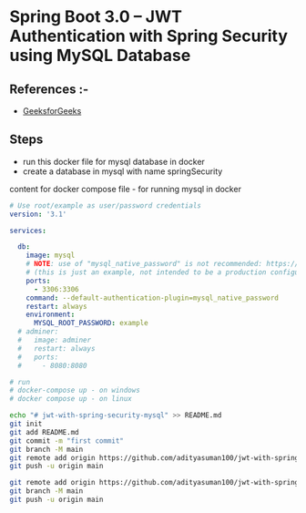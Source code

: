 # Spring Boot 3.0 – JWT Authentication with Spring Security using MySQL Database

## References :- 

- [GeeksforGeeks](https://www.geeksforgeeks.org/spring-boot-3-0-jwt-authentication-with-spring-security-using-mysql-database/)

## Steps

- run this docker file for mysql database in docker
- create a database in mysql with name springSecurity


content for docker compose file - for running mysql in docker


```yml
# Use root/example as user/password credentials
version: '3.1'

services:

  db:
    image: mysql
    # NOTE: use of "mysql_native_password" is not recommended: https://dev.mysql.com/doc/refman/8.0/en/upgrading-from-previous-series.html#upgrade-caching-sha2-password
    # (this is just an example, not intended to be a production configuration)
    ports:
      - 3306:3306
    command: --default-authentication-plugin=mysql_native_password
    restart: always
    environment:
      MYSQL_ROOT_PASSWORD: example
  # adminer:
  #   image: adminer
  #   restart: always
  #   ports:
  #     - 8080:8080

# run 
# docker-compose up - on windows
# docker compose up - on linux
```

```sh
echo "# jwt-with-spring-security-mysql" >> README.md
git init
git add README.md
git commit -m "first commit"
git branch -M main
git remote add origin https://github.com/adityasuman100/jwt-with-spring-security-mysql.git
git push -u origin main
```

```sh
git remote add origin https://github.com/adityasuman100/jwt-with-spring-security-mysql.git
git branch -M main
git push -u origin main
```